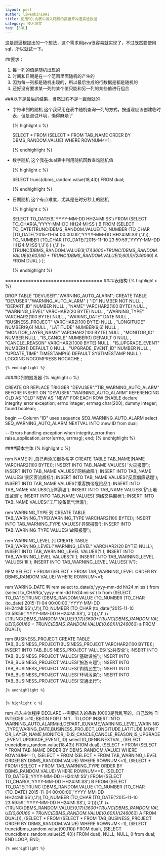 ```yaml
---
layout: post
author: liwenbin1991
title: 使用SQL向表中插入随机的数据来构造实验数据
category: 技术博文
tag: [SQL]
---
```


这是逗逼根提出的一个想法，这个需求用java很容易就实现了，不过既然要使用sql，所以就试一下。

##要求：

1. 每一列的值是随机出现的
2. 时间和日期是在一个范围里面随机的产生的
3. 因为每一列都是随机出现的，所以最后生成的行数据是都是随机的
4. 还好没有要求某一列的某个值只能和另一列的某些值进行组合

###以下是最后的结果，当然过程不是一蹴而就的

* 字符串列的随机
	这个我采用在表中随机查询一列的方式，按道理应该创建临时表，但是测试环境，懒得麻烦了
	
	{% highlight c %}
	
	SELECT *  FROM (SELECT * FROM TAB_NAME ORDER BY DBMS_RANDOM.VALUE) WHERE ROWNUM<=1;
	
	{% endhighlight %}

* 数字随机
	这个我在dual表中利用随机函数查询随机值
	
	{% highlight c %}
	
	SELECT trunc(dbms_random.value(18,43)) FROM dual;
		
	{% endhighlight %}

* 日期随机
	这个有点难度，尤其是在时分秒上的随机
	
	{% highlight c %}
	
	SELECT TO_DATE(B,'YYYY-MM-DD HH24:MI:SS') 
	FROM (SELECT TO_CHAR(A,'YYYY-MM-DD HH24:MI:SS') B 
	      FROM (SELECT TO_DATE(TRUNC(DBMS_RANDOM.VALUE(TO_NUMBER (TO_CHAR (TO_DATE('2015-11-04 00:00:00','YYYY-MM-DD HH24:MI:SS'),'J')),
							   TO_NUMBER (TO_CHAR (TO_DATE('2015-11-10 23:59:59','YYYY-MM-DD HH24:MI:SS'),'J'))
							  )
					),'J'
				  )+
			    (TRUNC(DBMS_RANDOM.VALUE(9,17))*3600+TRUNC(DBMS_RANDOM.VALUE(0,60))*60 + 
			     TRUNC(DBMS_RANDOM.VALUE(0,60)))/(24*60*60) A FROM DUAL
		   )
	     );
	
	{% endhighlight %}


==================================
####表结构
	{% highlight c %}

DROP TABLE "DEVUSER"."WARNING_AUTO_ALARM";
CREATE TABLE "DEVUSER"."WARNING_AUTO_ALARM" (
"ID" NUMBER NOT NULL ,
"DEPART_ID" NUMBER NULL ,
"NAME" VARCHAR2(100 BYTE) NULL ,
"WARNING_LEVEL" VARCHAR2(20 BYTE) NULL ,
"WARNING_TYPE" VARCHAR2(100 BYTE) NULL ,
"WARING_DATE" DATE NULL ,
"BUSINESS_PROJECT" VARCHAR2(100 BYTE) NULL ,
"LONGITUDE" NUMBER(9,6) NULL ,
"LATITUDE" NUMBER(9,6) NULL ,
"MONITOR_LAYER_NAME" VARCHAR2(100 BYTE) NULL ,
"MONITOR_ID" NUMBER NULL ,
"IS_CANCLE" NUMBER(1) DEFAULT 0  NULL ,
"CANCLE_REASON" VARCHAR2(1000 BYTE) NULL ,
"IS_UPGRADE_EVENT" NUMBER(1) DEFAULT 0  NULL ,
"UPGRADE_EVENT_ID" NUMBER NULL ,
"UPDATE_TIME" TIMESTAMP(6)  DEFAULT SYSTIMESTAMP  NULL 
)
LOGGING
NOCOMPRESS
NOCACHE
;

	{% endhighlight %}

####ID列的触发器
	{% highlight c %}

CREATE OR REPLACE TRIGGER "DEVUSER"."TIB_WARNING_AUTO_ALARM" BEFORE INSERT ON "DEVUSER"."WARNING_AUTO_ALARM" REFERENCING OLD AS "OLD" NEW AS "NEW" FOR EACH ROW ENABLE
declare
    integrity_error  exception;
    errno            integer;
    errmsg           char(200);
    dummy            integer;
    found            boolean;

begin
    --  Column "ID" uses sequence SEQ_WARNING_AUTO_ALARM
    select SEQ_WARNING_AUTO_ALARM.NEXTVAL INTO :new.ID from dual;

--  Errors handling
exception
    when integrity_error then
       raise_application_error(errno, errmsg);
end;
	{% endhighlight %}

####脚本主体
	{% highlight c %}

rem NAME 列 ,自己再添加很多名字
CREATE TABLE TAB_NAME(NAME VARCHAR2(100 BYTE));
INSERT INTO TAB_NAME VALUES( '火灾报警');
INSERT INTO TAB_NAME VALUES('网络故障');
INSERT INTO TAB_NAME VALUES('景区客流超标');
INSERT INTO TAB_NAME VALUES('反腐倡廉话题');
INSERT INTO TAB_NAME VALUES('乘客携带危险品');
INSERT INTO TAB_NAME VALUES('山体滑坡');
INSERT INTO TAB_NAME VALUES('矿山地压监测');
INSERT INTO TAB_NAME VALUES('网络交易超标');
INSERT INTO TAB_NAME VALUES('工厂设备氯气泄漏');

rem WARNING_TYPE 列
CREATE TABLE TAB_WARNING_TYPE(WARNING_TYPE VARCHAR2(100 BYTE));
INSERT INTO TAB_WARNING_TYPE VALUES('异常报警');
INSERT INTO TAB_WARNING_TYPE VALUES('故障报警');

rem WARNING_LEVEL 列
CREATE TABLE TAB_WARNING_LEVEL("WARNING_LEVEL" VARCHAR2(20 BYTE) NULL);
INSERT INTO TAB_WARNING_LEVEL VALUES('Ⅰ');
INSERT INTO TAB_WARNING_LEVEL VALUES('Ⅱ');
INSERT INTO TAB_WARNING_LEVEL VALUES('Ⅲ');
INSERT INTO TAB_WARNING_LEVEL VALUES('Ⅳ');

REM SELECT *  FROM (SELECT * FROM TAB_WARNING_LEVEL ORDER BY DBMS_RANDOM.VALUE) WHERE ROWNUM<=1;

rem WARING_DATE 列
rem select to_date(b,'yyyy-mm-dd hh24:mi:ss') from (select to_CHAR(a,'yyyy-mm-dd hh24:mi:ss') b from (SELECT TO_DATE(TRUNC (DBMS_RANDOM.VALUE (TO_NUMBER (TO_CHAR (to_date('2015-11-04 00:00:00','YYYY-MM-DD HH24:MI:SS'),'J')),TO_NUMBER (TO_CHAR (to_date('2015-11-10 23:59:59','YYYY-MM-DD HH24:MI:SS'), 'J')))),'J' )+ (TRUNC(DBMS_RANDOM.VALUE(9,17))*3600+TRUNC(DBMS_RANDOM.VALUE(0,60))*60 + TRUNC(DBMS_RANDOM.VALUE(0,60)))/(24*60*60) a FROM DUAL));


rem BUSINESS_PROJECT
CREATE TABLE TAB_BUSINESS_PROJECT(BUSINESS_PROJECT VARCHAR2(100 BYTE));
INSERT INTO TAB_BUSINESS_PROJECT VALUES('公共安全');
INSERT INTO TAB_BUSINESS_PROJECT VALUES('基础设施');
INSERT INTO TAB_BUSINESS_PROJECT VALUES('旅游专题');
INSERT INTO TAB_BUSINESS_PROJECT VALUES('舆情民生');
INSERT INTO TAB_BUSINESS_PROJECT VALUES('环境污染');
INSERT INTO TAB_BUSINESS_PROJECT VALUES('交通出行');

	{% endhighlight %}
       

	{% highlight c %}

rem 插入主体程序
DECLARE
	--需要插入的条数,10000是我乱写的，自己改哟
	TI  INTEGER :=10;
BEGIN
	FOR I IN 1 .. TI
	LOOP
		INSERT INTO WARNING_AUTO_ALARM(id,DEPART_ID,NAME,WARNING_LEVEL,WARNING_TYPE,WARING_DATE,BUSINESS_PROJECT,LONGITUDE,LATITUDE,MONITOR_LAYER_NAME,MONITOR_ID,IS_CANCLE,CANCLE_REASON,IS_UPGRADE_EVENT,UPGRADE_EVENT_ID) 
		select ID_GENB.NEXTVAL,
		(SELECT trunc(dbms_random.value(18,43)) FROM dual),
		(SELECT *  FROM (SELECT * FROM TAB_NAME ORDER BY DBMS_RANDOM.VALUE) WHERE ROWNUM<=1),
		(SELECT *  FROM (SELECT * FROM TAB_WARNING_LEVEL ORDER BY DBMS_RANDOM.VALUE) WHERE ROWNUM<=1),
		(SELECT *  FROM (SELECT * FROM TAB_WARNING_TYPE ORDER BY DBMS_RANDOM.VALUE) WHERE ROWNUM<=1),
		(SELECT TO_DATE(B,'YYYY-MM-DD HH24:MI:SS') FROM (SELECT TO_CHAR(A,'YYYY-MM-DD HH24:MI:SS') B FROM (SELECT TO_DATE(TRUNC (DBMS_RANDOM.VALUE (TO_NUMBER (TO_CHAR (TO_DATE('2015-11-04 00:00:00','YYYY-MM-DD HH24:MI:SS'),'J')),TO_NUMBER (TO_CHAR (TO_DATE('2015-11-10 23:59:59','YYYY-MM-DD HH24:MI:SS'), 'J')))),'J' )+ (TRUNC(DBMS_RANDOM.VALUE(9,17))*3600+TRUNC(DBMS_RANDOM.VALUE(0,60))*60 + TRUNC(DBMS_RANDOM.VALUE(0,60)))/(24*60*60) A FROM DUAL))),
		 (SELECT *  FROM (SELECT * FROM TAB_BUSINESS_PROJECT ORDER BY DBMS_RANDOM.VALUE) WHERE ROWNUM<=1),
		 (SELECT trunc(dbms_random.value(90,110)) FROM dual),
		 (SELECT trunc(dbms_random.value(25,40)) FROM dual),
		 NULL,
		 NULL,
		 0
		from dual;
	END LOOP;
END;

	{% endhighlight %}











